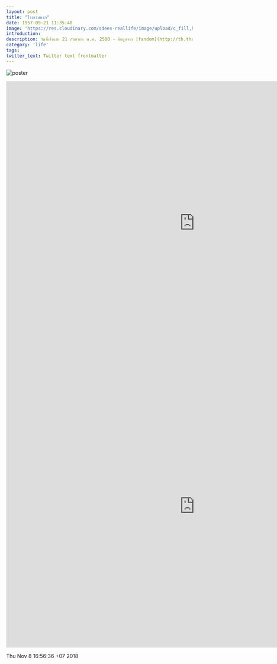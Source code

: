 ```yaml
---
layout: post
title: "โรงแรมนรก"
date: 1957-09-21 11:35:40
image: 'https://res.cloudinary.com/sdees-reallife/image/upload/c_fill,h_315,w_600/v1541673749/the-hotel.jpg'
introduction:
description: วันที่เข้าฉาย 21 กันยายน พ.ศ. 2500 - ข้อมูลจาก [fandom](http://th.thaibunterng.wikia.com/wiki/%E0%B9%82%E0%B8%A3%E0%B8%87%E0%B9%81%E0%B8%A3%E0%B8%A1%E0%B8%99%E0%B8%A3%E0%B8%81_(2500))
category: 'life'
tags:
twitter_text: Twitter text frontmatter
---
```

![poster](https://res.cloudinary.com/sdees-reallife/image/upload/v1541663631/the-hotel-2500.jpg)

<iframe width="1017" height="763" src="https://www.youtube.com/embed/Rc6H_SWrSc8" frameborder="0" allow="accelerometer; autoplay; encrypted-media; gyroscope; picture-in-picture" allowfullscreen></iframe>

<iframe width="1017" height="763" src="https://www.youtube.com/embed/sqCH5x2HAUk" frameborder="0" allow="accelerometer; autoplay; encrypted-media; gyroscope; picture-in-picture" allowfullscreen></iframe>

Thu Nov  8 16:56:36 +07 2018
